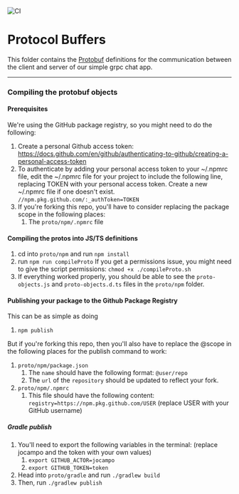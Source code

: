 ![CI](https://github.com/jocampo/simple-grpc-chat-proto/workflows/CI/badge.svg)

# Protocol Buffers

This folder contains the [Protobuf](https://developers.google.com/protocol-buffers/docs/overview) definitions for the communication between the client and server of our simple grpc chat app.

---
### Compiling the protobuf objects
#### Prerequisites
We're using the GitHub package registry, so you might need to do the following:
1) Create a personal Github access token: https://docs.github.com/en/github/authenticating-to-github/creating-a-personal-access-token
2) To authenticate by adding your personal access token to your ~/.npmrc file, edit the ~/.npmrc file for your project to include the following line, replacing TOKEN with your personal access token. Create a new ~/.npmrc file if one doesn't exist.
`//npm.pkg.github.com/:_authToken=TOKEN`
3) If you're forking this repo, you'll have to consider replacing the package scope in the following places:
   1) The `proto/npm/.npmrc` file
#### Compiling the protos into JS/TS definitions
1) cd into `proto/npm` and run `npm install`
2) run `npm run compileProto`
If you get a permissions issue, you might need to give the script permissions: `chmod +x ./compileProto.sh`
3) If everything worked properly, you should be able to see the `proto-objects.js` and `proto-objects.d.ts` files in the `proto/npm` folder.

#### Publishing your package to the Github Package Registry
This can be as simple as doing
1) `npm publish`

But if you're forking this repo, then you'll also have to replace the @scope in the following places for the publish command to work:
1) `proto/npm/package.json`
   1) The `name` should have the following format: `@user/repo`
   2) The `url` of the `repository` should be updated to reflect your fork.
2) `proto/npm/.npmrc`
   1) This file should have the following content: `registry=https://npm.pkg.github.com/USER` (replace USER with your GitHub username)

##### Gradle publish
1) You'll need to export the following variables in the terminal: (replace jocampo and the token with your own values)
   1) `export GITHUB_ACTOR=jocampo`
   2) `export GITHUB_TOKEN=token`
2) Head into `proto/gradle` and run `./gradlew build`
3) Then, run `./gradlew publish`